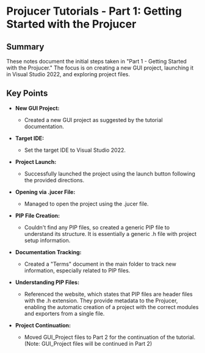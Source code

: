 # Projucer Tutorials - Part 1: Getting Started with the Projucer

## Summary

These notes document the initial steps taken in "Part 1 - Getting Started with the Projucer." The focus is on creating a new GUI project, launching it in Visual Studio 2022, and exploring project files.

## Key Points

- **New GUI Project:**
  - Created a new GUI project as suggested by the tutorial documentation.

- **Target IDE:**
  - Set the target IDE to Visual Studio 2022.

- **Project Launch:**
  - Successfully launched the project using the launch button following the provided directions.

- **Opening via .jucer File:**
  - Managed to open the project using the .jucer file.

- **PIP File Creation:**
  - Couldn't find any PIP files, so created a generic PIP file to understand its structure. It is essentially a generic .h file with project setup information.
  
- **Documentation Tracking:**
  - Created a "Terms" document in the main folder to track new information, especially related to PIP files.
  
- **Understanding PIP Files:**
  - Referenced the website, which states that PIP files are header files with the .h extension. They provide metadata to the Projucer, enabling the automatic creation of a project with the correct modules and exporters from a single file.

- **Project Continuation:**
  - Moved GUI_Project files to Part 2 for the continuation of the tutorial. (Note: GUI_Project files will be continued in Part 2)

